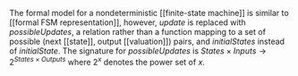 The formal model for a nondeterministic [[finite-state machine]] is similar to [[formal FSM representation]], however, *update* is replaced with *possibleUpdates*, a relation rather than a function mapping to a set of possible (next [[state]], output [[valuation]]) pairs, and *initialStates* instead of *initialState*. The signature for *possibleUpdates* is $States \times Inputs \rightarrow 2^{States \times Outputs}$ where $2^x$ denotes the power set of $x$.